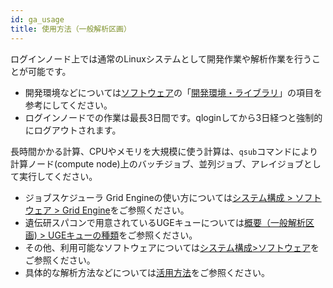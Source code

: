 ```yaml
---
id: ga_usage
title: 使用方法（一般解析区画）
---
```




ログインノード上では通常のLinuxシステムとして開発作業や解析作業を行うことが可能です。

- 開発環境などについては[ソフトウェア](../software/software.md)の「[開発環境・ライブラリ](../software/software.md#開発環境ライブラリ)」の項目を参考にしてください。
- ログインノードでの作業は最長3日間です。qloginしてから3日経つと強制的にログアウトされます。


長時間かかる計算、CPUやメモリを大規模に使う計算は、`qsub`コマンドにより計算ノード(compute node)上のバッチジョブ、並列ジョブ、アレイジョブとして実行してください。

- ジョブスケジューラ Grid Engineの使い方については[システム構成 > ソフトウェア > Grid Engine](/software/grid_engine)をご参照ください。
- 遺伝研スパコンで用意されているUGEキューについては[概要（一般解析区画) > UGEキューの種類](../general_analysis_division/ga_introduction.md)をご参照ください。
- その他、利用可能なソフトウェアについては[システム構成>ソフトウェア](../software/software.md)をご参照ください。
- 具体的な解析方法などについては[活用方法](../advanced_guides/advanced_guide_2023.md)をご参照ください。
